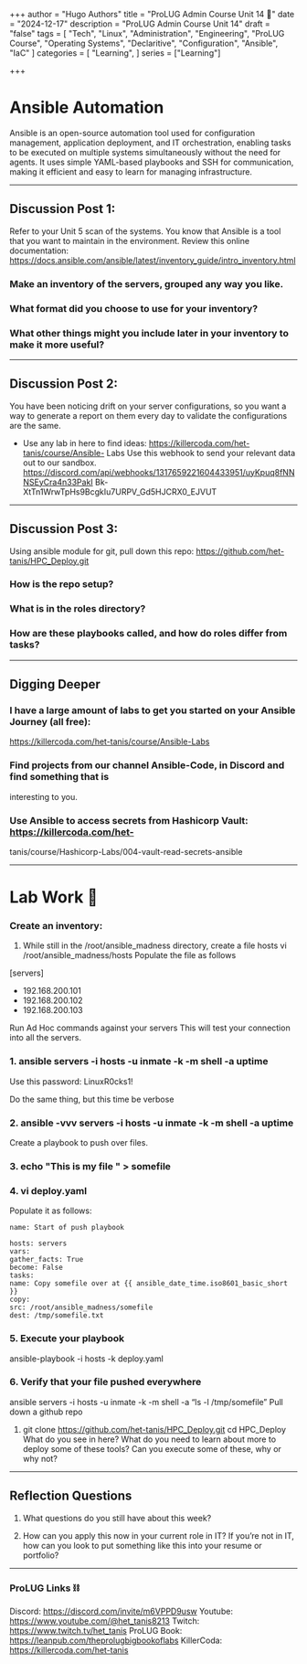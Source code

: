 +++
author = "Hugo Authors"
title = "ProLUG Admin Course Unit 14 🐧"
date = "2024-12-17"
description = "ProLUG Admin Course Unit 14"
draft = "false"
tags = [
  "Tech", "Linux", "Administration", "Engineering", "ProLUG Course", "Operating Systems", "Declaritive", "Configuration", "Ansible", "IaC"
]
categories = [
    "Learning",
]
series = ["Learning"]

+++

<!--more-->

# Ansible Automation

Ansible is an open-source automation tool used for configuration management, application deployment, and IT orchestration, enabling tasks to be executed on multiple systems simultaneously without the need for agents. It uses simple YAML-based playbooks and SSH for communication, making it efficient and easy to learn for managing infrastructure.

---

## Discussion Post 1: 

Refer to your Unit 5 scan of the systems. You know that Ansible
is a tool that you want to maintain in the environment. Review this online documentation:
https://docs.ansible.com/ansible/latest/inventory_guide/intro_inventory.html

### Make an inventory of the servers, grouped any way you like.

### What format did you choose to use for your inventory?

### What other things might you include later in your inventory to make it more useful?

---

## Discussion Post 2:

You have been noticing drift on your server configurations, so
you want a way to generate a report on them every day to validate the configurations are the
same. 

- Use any lab in here to find ideas: https://killercoda.com/het-tanis/course/Ansible-
Labs Use this webhook to send your relevant data out to our sandbox.
https://discord.com/api/webhooks/1317659221604433951/uyKpuq8fNNNSEyCra4n33PakI
Bk-XtTn1WrwTpHs9BcgkIu7URPV_Gd5HJCRX0_EJVUT

---

## Discussion Post 3:

Using ansible module for git, pull down this repo:
https://github.com/het-tanis/HPC_Deploy.git

### How is the repo setup?

### What is in the roles directory?

### How are these playbooks called, and how do roles differ from tasks?

---

## Digging Deeper

### I have a large amount of labs to get you started on your Ansible Journey (all free):
https://killercoda.com/het-tanis/course/Ansible-Labs

### Find projects from our channel Ansible-Code, in Discord and find something that is
interesting to you.

### Use Ansible to access secrets from Hashicorp Vault: https://killercoda.com/het-
tanis/course/Hashicorp-Labs/004-vault-read-secrets-ansible

---

# Lab Work 🧪

### Create an inventory:

1. While still in the /root/ansible_madness directory, create a file hosts
vi /root/ansible_madness/hosts
Populate the file as follows

[servers]

- 192.168.200.101
- 192.168.200.102
- 192.168.200.103

Run Ad Hoc commands against your servers
This will test your connection into all the servers.

### 1. ansible servers -i hosts -u inmate -k -m shell -a uptime
Use this password: LinuxR0cks1!

Do the same thing, but this time be verbose

### 2. ansible -vvv servers -i hosts -u inmate -k -m shell -a uptime
Create a playbook to push over files.

### 3. echo "This is my file <yourname>" > somefile

### 4. vi deploy.yaml

Populate it as follows:

    name: Start of push playbook

    hosts: servers
    vars:
    gather_facts: True
    become: False
    tasks:
    name: Copy somefile over at {{ ansible_date_time.iso8601_basic_short }}
    copy:
    src: /root/ansible_madness/somefile
    dest: /tmp/somefile.txt

### 5. Execute your playbook

ansible-playbook -i hosts -k deploy.yaml

### 6. Verify that your file pushed everywhere
ansible servers -i hosts -u inmate -k -m shell -a “ls -l /tmp/somefile”
Pull down a github repo
1. git clone https://github.com/het-tanis/HPC_Deploy.git
cd HPC_Deploy
What do you see in here?
What do you need to learn about more to deploy some of these tools?
Can you execute some of these, why or why not?

---

## Reflection Questions

1. What questions do you still have about this week?

2. How can you apply this now in your current role in IT? If you’re not in IT, how can you
look to put something like this into your resume or portfolio?

---

### ProLUG Links ⛓️

Discord: https://discord.com/invite/m6VPPD9usw
Youtube: https://www.youtube.com/@het_tanis8213
Twitch: https://www.twitch.tv/het_tanis
ProLUG Book: https://leanpub.com/theprolugbigbookoflabs
KillerCoda: https://killercoda.com/het-tanis

